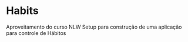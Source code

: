 # Habits
Aproveitamento do curso NLW Setup para construção de uma aplicação para controle de Hábitos

